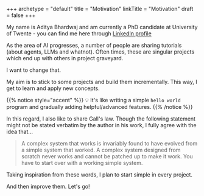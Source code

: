 +++
archetype = "default"
title = "Motivation"
linkTitle = "Motivation"
draft = false
+++


My name is Aditya Bhardwaj and am currently a PhD candidate at University of Twente - you can find me here through [LinkedIn profile](https://www.linkedin.com/in/ab4dev/)

As the area of AI progresses, a number of people are sharing tutorials (about agents, LLMs and whatnot). Often times, these are singular projects which end up with others in project graveyard.

I want to change that.

My aim is to stick to some projects and build them incrementally. This way, I get to learn and apply new concepts.

{{% notice style="accent" %}}
:bulb: It's like writing a simple `hello world` program and gradually adding helpful/advanced features.
{{% /notice %}}

In this regard, I also like to share Gall's law. Though the following statement might not be stated verbatim by the author in his work, I fully agree with the idea that...  

> A complex system that works is invariably found to have evolved from a simple system that worked. A complex system designed from scratch never works and cannot be patched up to make it work. You have to start over with a working simple system.

Taking inspiration from these words, I plan to start simple in every project.

And then improve them. Let's go!